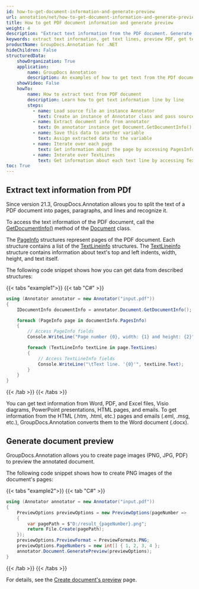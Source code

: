 ```yaml
---
id: how-to-get-document-information-and-generate-preview
url: annotation/net/how-to-get-document-information-and-generate-preview
title: How to get PDF document information and generate preview
weight: 4
description: "Extract text information from the PDF document. Generate document preview using .NET API."
keywords: extract text information, get text lines, preview PDF, get text from PDF
productName: GroupDocs.Annotation for .NET
hideChildren: False
structuredData:
    showOrganization: True
    application:    
        name: GroupDocs Annotation
        description: An examples of how to get text from the PDf documents
    showVideo: False
    howTo:
        name: How to extract text from PDF document
        description: Learn how to get text information line by line
        steps:
          - name: Load source file an instance Annotator
            text: Create an instance of Annotator class and pass source file path as a constructor parameter. You may specify absolute or relative file path as per your requirements. 
          - name: Extract document info from annotator
            text: On annotator instance get Document.GetDocumentInfo() data
          - name: Save this data to another variable
            text: Assign extracted data to the variable
          - name: Iterate over each page
            text: Get information about the page by accessing PagesInfo property
          - name: Interate over TextLines
            text: Get information about each text line by accessing TextLines property on the PageInfo object
toc: True
---
```



## Extract text information from PDf

Since version 21.3, GroupDocs.Annotation allows you to split the text of a PDF document into pages, paragraphs, and lines and recognize it.

To access the text information of the PDF document, call the [GetDocumentInfo()](https://reference.groupdocs.com/annotation/net/groupdocs.annotation/document/methods/getdocumentinfo) method of the [Document](https://reference.groupdocs.com/annotation/net/groupdocs.annotation/document) class.

The [PageInfo](https://reference.groupdocs.com/annotation/net/groupdocs.annotation.models/pageinfo) structures represent pages of the PDF document. Each structure contains a list of the [TextLineinfo](https://reference.groupdocs.com/annotation/net/groupdocs.annotation.models/textlineinfo) structures. The [TextLineinfo](https://reference.groupdocs.com/annotation/net/groupdocs.annotation.models/textlineinfo) structure contains information about text's top and left indents, width, height, and text itself.

The following code snippet shows how you can get data from described structures:

{{< tabs "example1">}}
{{< tab "C#" >}} 
```csharp
using (Annotator annotator = new Annotator("input.pdf"))
{
    IDocumentInfo documentInfo = annotator.Document.GetDocumentInfo();

    foreach (PageInfo page in documentInfo.PagesInfo)
    {
        // Access PageInfo fields
        Console.WriteLine("Page number {0}, width: {1} and height: {2}", page.PageNumber, page.Width, page.Height);

        foreach (TextLineInfo textLine in page.TextLines)
        {
            // Access TextLineInfo fields
            Console.WriteLine("\tText line. '{0}'", textLine.Text);
        }
    }
}
```
{{< /tab >}}
{{< /tabs >}}

You can get text information from Word, PDF, and Excel files, Visio diagrams, PowerPoint presentations, HTML pages, and emails. To get information from the HTML (.htm, .html, etc.) pages and emails (.eml, .msg, etc.), GroupDocs.Annotation converts them to the Word document (.docx).

## Generate document preview

GroupDocs.Annotation allows you to create page images (PNG, JPG, PDF) to preview the annotated document. 

The following code snippet shows how to create PNG images of the document's pages:

{{< tabs "example2">}}
{{< tab "C#" >}} 
```csharp
using (Annotator annotator = new Annotator("input.pdf"))
{
    PreviewOptions previewOptions = new PreviewOptions(pageNumber =>
    {
        var pagePath = $"D:/result_{pageNumber}.png";
        return File.Create(pagePath);
    });
    previewOptions.PreviewFormat = PreviewFormats.PNG;
    previewOptions.PageNumbers = new int[] { 1, 2, 3, 4 };
    annotator.Document.GeneratePreview(previewOptions);
}
```
{{< /tab >}}
{{< /tabs >}}

For details, see the [Create document's preview](https://docs.groupdocs.com/annotation/net/generate-document-pages-preview/) page.

